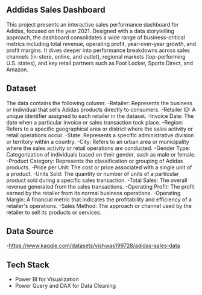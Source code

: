 ## Addidas Sales Dashboard
This project presents an interactive sales performance dashboard for Adidas, focused on the year 2021.
Designed with a data storytelling approach, the dashboard consolidates a wide range of business-critical metrics including total revenue, operating profit, year-over-year growth, and profit margins. 
It dives deeper into performance breakdowns across sales channels (in-store, online, and outlet), regional markets (top-performing U.S. states), and key retail partners such as Foot Locker, Sports Direct, and Amazon. 

## Dataset
The data contains the following column: 
-Retailer: Represents the business or individual that sells Adidas products directly to consumers.
-Retailer ID: A unique identifier assigned to each retailer in the dataset.
-Invoice Date: The date when a particular invoice or sales transaction took place.
-Region: Refers to a specific geographical area or district where the sales activity or retail operations occur.
-State: Represents a specific administrative division or territory within a country.
-City: Refers to an urban area or municipality where the sales activity or retail operations are conducted.
-Gender Type: Categorization of individuals based on their gender, such as male or female.
-Product Category: Represents the classification or grouping of Adidas products.
-Price per Unit: The cost or price associated with a single unit of a product.
-Units Sold: The quantity or number of units of a particular product sold during a specific sales transaction.
-Total Sales: The overall revenue generated from the sales transactions.
-Operating Profit: The profit earned by the retailer from its normal business operations.
-Operating Margin: A financial metric that indicates the profitability and efficiency of a retailer's operations.
-Sales Method: The approach or channel used by the retailer to sell its products or services.

## Data Source 
-https://www.kaggle.com/datasets/vishwas199728/adidas-sales-data

## Tech Stack
- Power BI for Visualization
- Power Query and DAX for Data Cleaning

